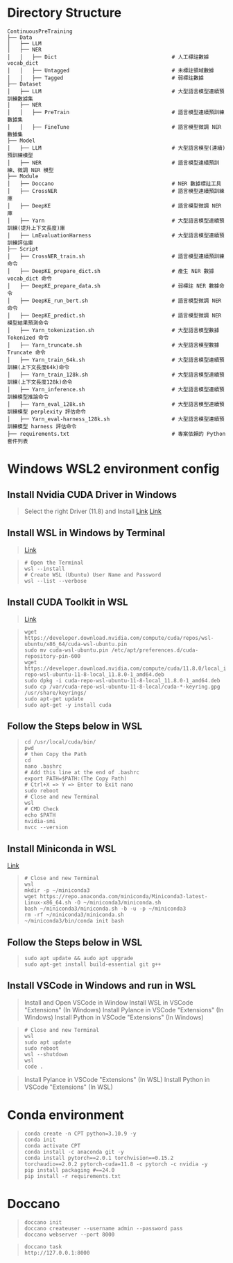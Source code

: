 # Directory Structure

```
ContinuousPreTraining
├── Data
│   ├── LLM
│   ├── NER
│   │   ├── Dict                                     # 人工標註數據 vocab_dict
│   │   ├── Untagged                                 # 未標註領域數據
│   │   ├── Tagged                                   # 弱標註數據
├── Dataset
│   ├── LLM                                          # 大型語言模型連續預訓練數據集
│   ├── NER
│   │   ├── PreTrain                                 # 語言模型連續預訓練數據集
│   │   ├── FineTune                                 # 語言模型微調 NER 數據集
├── Model
│   ├── LLM                                          # 大型語言模型(連續)預訓練模型
│   ├── NER                                          # 語言模型連續預訓練、微調 NER 模型
├── Module
│   ├── Doccano                                      # NER 數據標註工具
│   ├── CrossNER                                     # 語言模型連續預訓練庫
│   ├── DeepKE                                       # 語言模型微調 NER 庫
│   ├── Yarn                                         # 大型語言模型連續預訓練(提升上下文長度)庫
│   ├── LmEvaluationHarness                          # 大型語言模型連續預訓練評估庫
├── Script
│   ├── CrossNER_train.sh                            # 語言模型連續預訓練命令
│   ├── DeepKE_prepare_dict.sh                       # 產生 NER 數據 vocab_dict 命令
│   ├── DeepKE_prepare_data.sh                       # 弱標註 NER 數據命令
│   ├── DeepKE_run_bert.sh                           # 語言模型微調 NER 命令
│   ├── DeepKE_predict.sh                            # 語言模型微調 NER 模型結果預測命令
│   ├── Yarn_tokenization.sh                         # 大型語言模型數據 Tokenized 命令
│   ├── Yarn_truncate.sh                             # 大型語言模型數據 Truncate 命令
│   ├── Yarn_train_64k.sh                            # 大型語言模型連續預訓練(上下文長度64k)命令
│   ├── Yarn_train_128k.sh                           # 大型語言模型連續預訓練(上下文長度128k)命令
│   ├── Yarn_inference.sh                            # 大型語言模型連續預訓練模型推論命令
│   ├── Yarn_eval_128k.sh                            # 大型語言模型連續預訓練模型 perplexity 評估命令
│   ├── Yarn_eval-harness_128k.sh                    # 大型語言模型連續預訓練模型 harness 評估命令
├── requirements.txt                                 # 專案依賴的 Python 套件列表
```

# Windows WSL2 environment config

## Install Nvidia CUDA Driver in Windows
> Select the right Driver (11.8) and Install
> [Link](https://www.nvidia.com/Download/index.aspx?lang=en-us)
> [Link](https://www.nvidia.com.tw/download/driverResults.aspx/193749/tw)

## Install WSL in Windows by Terminal
> [Link](https://learn.microsoft.com/zh-tw/windows/wsl/install)

> ``` CMD
> # Open the Terminal
> wsl --install
> # Create WSL (Ubuntu) User Name and Password
> wsl --list --verbose
> ```

## Install CUDA Toolkit in WSL
> [Link](https://developer.nvidia.com/cuda-11-8-0-download-archive)

> ``` CMD
> wget https://developer.download.nvidia.com/compute/cuda/repos/wsl-ubuntu/x86_64/cuda-wsl-ubuntu.pin
> sudo mv cuda-wsl-ubuntu.pin /etc/apt/preferences.d/cuda-repository-pin-600
> wget https://developer.download.nvidia.com/compute/cuda/11.8.0/local_installers/cuda-repo-wsl-ubuntu-11-8-local_11.8.0-1_amd64.deb
> sudo dpkg -i cuda-repo-wsl-ubuntu-11-8-local_11.8.0-1_amd64.deb
> sudo cp /var/cuda-repo-wsl-ubuntu-11-8-local/cuda-*-keyring.gpg /usr/share/keyrings/
> sudo apt-get update
> sudo apt-get -y install cuda
> ```

## Follow the Steps below in WSL

> ``` CMD
> cd /usr/local/cuda/bin/
> pwd
> # then Copy the Path 
> cd
> nano .bashrc
> # Add this line at the end of .bashrc
> export PATH=$PATH:(The Copy Path)
> # Ctrl+X => Y => Enter to Exit nano
> sudo reboot
> # Close and new Terminal
> wsl
> # CMD Check
> echo $PATH
> nvidia-smi
> nvcc --version
> ```

## Install Miniconda in WSL
[Link](https://docs.conda.io/projects/miniconda/en/latest/)

> ``` CMD
> # Close and new Terminal
> wsl
> mkdir -p ~/miniconda3
> wget https://repo.anaconda.com/miniconda/Miniconda3-latest-Linux-x86_64.sh -O ~/miniconda3/miniconda.sh
> bash ~/miniconda3/miniconda.sh -b -u -p ~/miniconda3
> rm -rf ~/miniconda3/miniconda.sh
> ~/miniconda3/bin/conda init bash
> ```

## Follow the Steps below in WSL
> ``` CMD
> sudo apt update && audo apt upgrade
> sudo apt-get install build-essential git g++
> ```

## Install VSCode in Windows and run in WSL
> Install and Open VSCode in Window
> Install WSL in VSCode "Extensions" (In Windows)
> Install Pylance in VSCode "Extensions" (In Windows)
> Install Python in VSCode "Extensions" (In Windows)

> ``` CMD
> # Close and new Terminal
> wsl
> sudo apt update
> sudo reboot
> wsl --shutdown
> wsl
> code .
> ```

> Install Pylance in VSCode "Extensions" (In WSL)
> Install Python in VSCode "Extensions" (In WSL)

# Conda environment
> ``` Conda Prompt
> conda create -n CPT python=3.10.9 -y
> conda init
> conda activate CPT
> conda install -c anaconda git -y
> conda install pytorch==2.0.1 torchvision==0.15.2 torchaudio==2.0.2 pytorch-cuda=11.8 -c pytorch -c nvidia -y
> pip install packaging #==24.0
> pip install -r requirements.txt
> ```

# Doccano

> ``` Shell 1
> doccano init
> doccano createuser --username admin --password pass
> doccano webserver --port 8000
> ```

> ``` Shell 2
> doccano task
> http://127.0.0.1:8000
> ```
